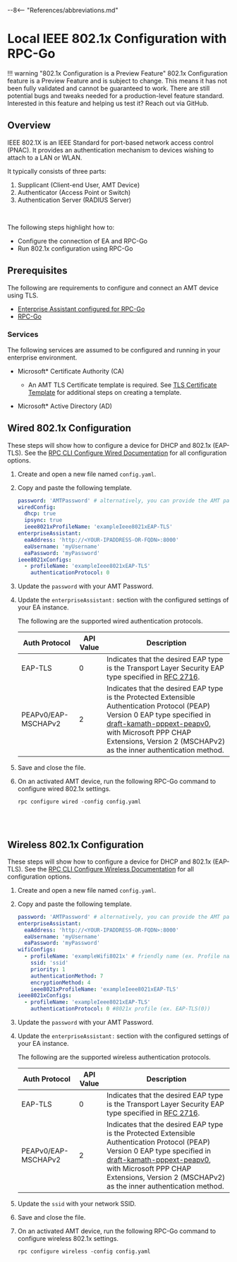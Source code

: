 --8<-- "References/abbreviations.md"

# Local IEEE 802.1x Configuration with RPC-Go

!!! warning "802.1x Configuration is a Preview Feature"
    802.1x Configuration feature is a Preview Feature and is subject to change. This means it has not been fully validated and cannot be guaranteed to work. There are still potential bugs and tweaks needed for a production-level feature standard. Interested in this feature and helping us test it? Reach out via GitHub.

## Overview

IEEE 802.1X is an IEEE Standard for port-based network access control (PNAC). It provides an authentication mechanism to devices wishing to attach to a LAN or WLAN.

It typically consists of three parts:

1. Supplicant (Client-end User, AMT Device)
2. Authenticator (Access Point or Switch)
3. Authentication Server (RADIUS Server)

<br>

The following steps highlight how to:

- Configure the connection of EA and RPC-Go
- Run 802.1x configuration using RPC-Go

## Prerequisites

The following are requirements to configure and connect an AMT device using TLS.

- [Enterprise Assistant configured for RPC-Go](rpcgoConfiguration.md)
- [RPC-Go](../../../GetStarted/Cloud/buildRPC.md)

### Services

The following services are assumed to be configured and running in your enterprise environment.

- Microsoft* Certificate Authority (CA)
    - An AMT TLS Certificate template is required. See [TLS Certificate Template](../tlsCertTemplate.md) for additional steps on creating a template.

- Microsoft* Active Directory (AD)

## Wired 802.1x Configuration

These steps will show how to configure a device for DHCP and 802.1x (EAP-TLS). See the [RPC CLI Configure Wired Documentation](../../RPC/commandsRPC.md#wired) for all configuration options.

1. Create and open a new file named `config.yaml`.

2. Copy and paste the following template.

    ```yaml title="config.yaml"
    password: 'AMTPassword' # alternatively, you can provide the AMT password of the device in the command line
    wiredConfig:
      dhcp: true
      ipsync: true
      ieee8021xProfileName: 'exampleIeee8021xEAP-TLS'
    enterpriseAssistant:
      eaAddress: 'http://<YOUR-IPADDRESS-OR-FQDN>:8000'
      eaUsername: 'myUsername'
      eaPassword: 'myPassword'
    ieee8021xConfigs:
      - profileName: 'exampleIeee8021xEAP-TLS'
        authenticationProtocol: 0
    ```

3. Update the `password` with your AMT Password.

4. Update the `enterpriseAssistant:` section with the configured settings of your EA instance.

    The following are the supported wired authentication protocols.

    |Auth Protocol          | API Value | Description                              |
    | --------------------- | --------- | ---------------------------------------- |
    |EAP-TLS                | 0         | Indicates that the desired EAP type is the Transport Layer Security EAP type specified in [RFC 2716](https://www.rfc-editor.org/rfc/rfc2716).                |
    |PEAPv0/EAP-MSCHAPv2    | 2         | Indicates that the desired EAP type is the Protected Extensible Authentication Protocol (PEAP) Version 0 EAP type specified in [draft-kamath-pppext-peapv0](https://tools.ietf.org/html/draft-kamath-pppext-peapv0-00), with Microsoft PPP CHAP Extensions, Version 2 (MSCHAPv2) as the inner authentication method.     |

5. Save and close the file.

6. On an activated AMT device, run the following RPC-Go command to configure wired 802.1x settings.

    ```
    rpc configure wired -config config.yaml
    ```

<br><br>

## Wireless 802.1x Configuration

These steps will show how to configure a device for DHCP and 802.1x (EAP-TLS). See the [RPC CLI Configure Wireless Documentation](../../RPC/commandsRPC.md#wireless) for all configuration options.

1. Create and open a new file named `config.yaml`.

2. Copy and paste the following template.

    ```yaml title="config.yaml"
    password: 'AMTPassword' # alternatively, you can provide the AMT password of the device in  the command line
    enterpriseAssistant:
      eaAddress: 'http://<YOUR-IPADDRESS-OR-FQDN>:8000'
      eaUsername: 'myUsername'
      eaPassword: 'myPassword'
    wifiConfigs:
      - profileName: 'exampleWifi8021x' # friendly name (ex. Profile name)
        ssid: 'ssid'
        priority: 1
        authenticationMethod: 7
        encryptionMethod: 4
        ieee8021xProfileName: 'exampleIeee8021xEAP-TLS'
    ieee8021xConfigs:
      - profileName: 'exampleIeee8021xEAP-TLS'
        authenticationProtocol: 0 #8021x profile (ex. EAP-TLS(0))
    ```

3. Update the `password` with your AMT Password.

4. Update the `enterpriseAssistant:` section with the configured settings of your EA instance.

    The following are the supported wireless authentication protocols.

    |Auth Protocol          | API Value | Description                              |
    | --------------------- | --------- | ---------------------------------------- |
    |EAP-TLS                | 0         | Indicates that the desired EAP type is the Transport Layer Security EAP type specified in [RFC 2716](https://www.rfc-editor.org/rfc/rfc2716).                |
    |PEAPv0/EAP-MSCHAPv2    | 2         | Indicates that the desired EAP type is the Protected Extensible Authentication Protocol (PEAP) Version 0 EAP type specified in [draft-kamath-pppext-peapv0](https://tools.ietf.org/html/draft-kamath-pppext-peapv0-00), with Microsoft PPP CHAP Extensions, Version 2 (MSCHAPv2) as the inner authentication method.     |

5. Update the `ssid` with your network SSID.

6. Save and close the file.

7. On an activated AMT device, run the following RPC-Go command to configure wireless 802.1x settings.

    ```
    rpc configure wireless -config config.yaml
    ```

<br><br>